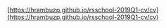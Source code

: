 [https://hrambuzp.github.io/rsschool-2019Q1-cv/cv](https://hrambuzp.github.io/rsschool-2019Q1-cv/cv)

